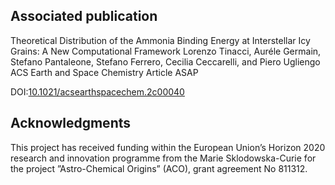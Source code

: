 ## Associated publication
Theoretical Distribution of the Ammonia Binding Energy at Interstellar Icy Grains: A New Computational Framework
Lorenzo Tinacci, Auréle Germain, Stefano Pantaleone, Stefano Ferrero, Cecilia Ceccarelli, and Piero Ugliengo
ACS Earth and Space Chemistry Article ASAP

DOI:[10.1021/acsearthspacechem.2c00040]([10.1021/acsearthspacechem.2c00040](https://pubs.acs.org/doi/10.1021/acsearthspacechem.2c00040))

 

## Acknowledgments
This project has received funding within the European Union’s Horizon 2020 research and innovation programme from the Marie Sklodowska-Curie for the project ”Astro-Chemical Origins” (ACO), grant agreement No 811312.
